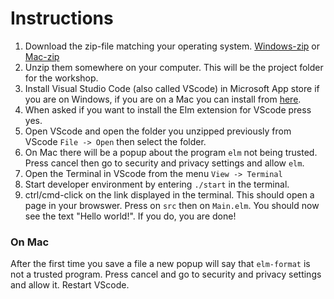 # Instructions

1. Download the zip-file matching your operating system. [Windows-zip](https://github.com/Mousaka/elm-verkstad/raw/main/elm-workshop-windows.zip) or [Mac-zip](https://github.com/Mousaka/elm-verkstad/raw/main/elm-workshop-macos.zip)
2. Unzip them somewhere on your computer. This will be the project folder for the workshop.
3. Install Visual Studio Code (also called VScode) in Microsoft App store if you are on Windows, if you are on a Mac you can install from [here](https://code.visualstudio.com/download).
5. When asked if you want to install the Elm extension for VScode press yes.
6. Open VScode and open the folder you unzipped previously from VScode `File -> Open` then select the folder.
7. On Mac there will be a popup about the program `elm` not being trusted. Press cancel then go to security and privacy settings and allow `elm`.
8. Open the Terminal in VScode from the menu `View -> Terminal`
9. Start developer environment by entering `./start` in the terminal.
10. ctrl/cmd-click on the link displayed in the terminal. This should open a page in your browswer. Press on `src` then on `Main.elm`. You should now see the text "Hello world!". If you do, you are done!

### On Mac

After the first time you save a file a new popup will say that `elm-format` is not a trusted program. Press cancel and go to security and privacy settings and allow it. Restart VScode.

